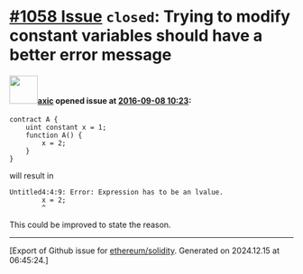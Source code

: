 # [\#1058 Issue](https://github.com/ethereum/solidity/issues/1058) `closed`: Trying to modify constant variables should have a better error message

#### <img src="https://avatars.githubusercontent.com/u/20340?v=4" width="50">[axic](https://github.com/axic) opened issue at [2016-09-08 10:23](https://github.com/ethereum/solidity/issues/1058):

```
contract A {
    uint constant x = 1;
    function A() {
        x = 2;
    }
}
```

will result in

```
Untitled4:4:9: Error: Expression has to be an lvalue.
        x = 2;
        ^
```

This could be improved to state the reason.





-------------------------------------------------------------------------------



[Export of Github issue for [ethereum/solidity](https://github.com/ethereum/solidity). Generated on 2024.12.15 at 06:45:24.]
